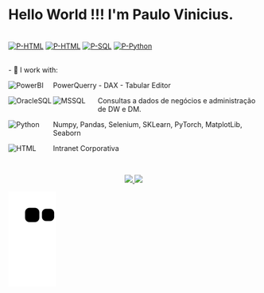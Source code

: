 # Hello World !!! I'm Paulo Vinicius.

<div style="display: inline_block"align="left"><br>
    <a href="//www.google.com"><img align="center" alt="P-HTML" height="30" width="90"
        src="https://img.shields.io/badge/LinkedIn-0077B5?style=for-the-badge&logo=linkedin&logoColor=white"></a>
    <a href="//www.g1.com"><img align="center" alt="P-HTML" height="30" width="90"
        src="https://img.shields.io/badge/Discord-7289DA?style=for-the-badge&logo=discord&logoColor=white"></a>
    <a href="//www.google.com"><img align="center" alt="P-SQL" height="30" width="90"
        src="https://img.shields.io/badge/Microsoft_Outlook-0078D4?style=for-the-badge&logo=microsoft-outlook&logoColor=white"></a>
    <a href="//www.google.com"><img align="center" alt="P-Python" height="30" width="90"
        src="https://img.shields.io/badge/WhatsApp-25D366?style=for-the-badge&logo=whatsapp&logoColor=white"></a>


</div>

<div>   
    <br>
<p>- 👀 I work with:</p>
  <img align="left" alt="PowerBI" height="30" width="90"
        src="https://img.shields.io/badge/power_bi-F2C811?style=for-the-badge&logo=powerbi&logoColor=black">
            <p>PowerQuerry - DAX - Tabular Editor</p></a>
   <img align="left" alt="OracleSQL" height="30" width="90"
        src="https://img.shields.io/badge/Oracle-F80000?style=for-the-badge&logo=oracle&logoColor=black"></a>
   <img align="left" alt="MSSQL" height="30" width="90"
        src="https://img.shields.io/badge/Microsoft_SQL_Server-CC2927?style=for-the-badge&logo=microsoft-sql-server&logoColor=white">
            <p>Consultas a dados de negócios e administração de DW e DM.</p></a>
  <img align="left" alt="Python" height="30" width="90"
        src="https://img.shields.io/badge/Python-3776AB?style=for-the-badge&logo=python&logoColor=white">
            <p>Numpy, Pandas, Selenium, SKLearn, PyTorch, MatplotLib, Seaborn</p></a>
  <img align="left" alt="HTML" height="30" width="90"
        src="https://img.shields.io/badge/HTML-239120?style=for-the-badge&logo=html5&logoColor=white">
            <p>Intranet Corporativa</p></a>
    <br>
</div>

    
<div align="center">
 <p></p> 
  <a href="https://github.com/PauloVinicius02131">
  <img height="180em" src="https://github-readme-stats.vercel.app/api?username=PauloVinicius02131&show_icons=true&theme=blueberry&include_all_commits=true&count_private=true"/>
  <img height="180em" src="https://github-readme-stats.vercel.app/api/top-langs/?username=PauloVinicius02131&layout=compact&langs_count=7&theme=blueberry"/>
</div>



 ![Snake animation](https://github.com/PauloVinicius02131/PauloVinicius02131/blob/output/github-contribution-grid-snake.svg)


<!---
PauloVinicius02131/PauloVinicius02131 is a ✨ special ✨ repository because its `README.md` (this file) appears on your GitHub profile.
You can click the Preview link to take a look at your changes.
--->
